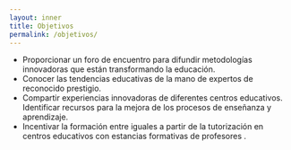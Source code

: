 ```yaml
---
layout: inner
title: Objetivos
permalink: /objetivos/
---
```


* Proporcionar un foro de encuentro para difundir metodologías innovadoras que están transformando la educación.
* Conocer las tendencias educativas de la mano de expertos de reconocido prestigio.
* Compartir experiencias innovadoras de diferentes centros educativos.
Identificar recursos para la mejora de los procesos de  enseñanza y  aprendizaje.
* Incentivar la formación entre iguales a partir de la tutorización en centros educativos  con estancias formativas de  profesores .
